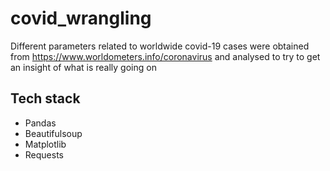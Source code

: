 # covid_wrangling

Different parameters related to worldwide covid-19 cases were obtained from https://www.worldometers.info/coronavirus and analysed to try to get an insight of what is really going on
##  Tech stack

 - Pandas
 - Beautifulsoup
 - Matplotlib
 - Requests
